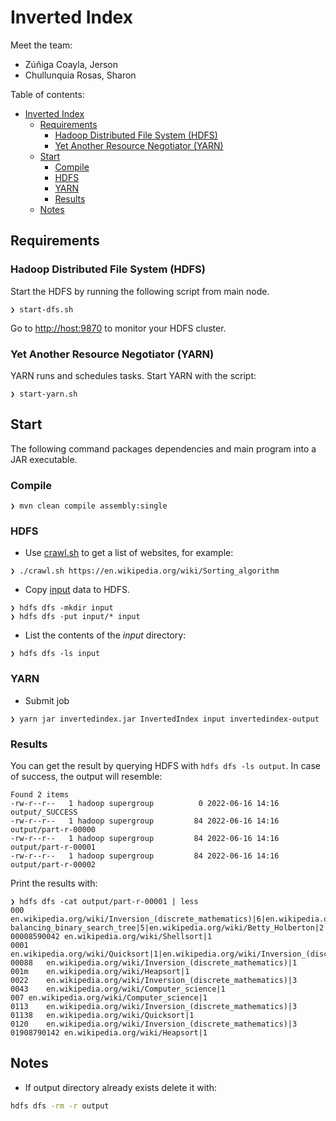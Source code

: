 # Inverted Index

Meet the team:

- Zúñiga Coayla, Jerson
- Chullunquia Rosas, Sharon

Table of contents:

- [Inverted Index](#inverted-index)
  * [Requirements](#requirements)
    + [Hadoop Distributed File System (HDFS)](#hadoop-distributed-file-system--hdfs-)
    + [Yet Another Resource Negotiator (YARN)](#yet-another-resource-negotiator--yarn-)
  * [Start](#start)
    + [Compile](#compile)
    + [HDFS](#hdfs)
    + [YARN](#yarn)
    + [Results](#results)
  * [Notes](#notes)

## Requirements

### Hadoop Distributed File System (HDFS)

Start the HDFS by running the following script from main node.

```
❯ start-dfs.sh
```

Go to [http://host:9870](http://host:9870) to monitor your HDFS cluster.

### Yet Another Resource Negotiator (YARN)

YARN runs and schedules tasks. Start YARN with the script:

```
❯ start-yarn.sh
```

## Start
The following command packages dependencies and main program into a JAR executable.

### Compile
```
❯ mvn clean compile assembly:single 
```

### HDFS
- Use [crawl.sh](./crawl.sh) to get a list of websites, for example:
```
❯ ./crawl.sh https://en.wikipedia.org/wiki/Sorting_algorithm
```


- Copy [input](./input) data to HDFS.

```
❯ hdfs dfs -mkdir input
❯ hdfs dfs -put input/* input
```

- List the contents of the _input_ directory:

```
❯ hdfs dfs -ls input
```

### YARN

- Submit job

```
❯ yarn jar invertedindex.jar InvertedIndex input invertedindex-output
```

### Results

You can get the result by querying HDFS with `hdfs dfs -ls output`. In case of success, the output will resemble:

```
Found 2 items
-rw-r--r--   1 hadoop supergroup          0 2022-06-16 14:16 output/_SUCCESS
-rw-r--r--   1 hadoop supergroup         84 2022-06-16 14:16 output/part-r-00000
-rw-r--r--   1 hadoop supergroup         84 2022-06-16 14:16 output/part-r-00001
-rw-r--r--   1 hadoop supergroup         84 2022-06-16 14:16 output/part-r-00002
```

Print the results with:

```
❯ hdfs dfs -cat output/part-r-00001 | less
000	en.wikipedia.org/wiki/Inversion_(discrete_mathematics)|6|en.wikipedia.org/wiki/Binary_heap|1|en.wikipedia.org/wiki/Computer_science|1|en.wikipedia.org/wiki/Algorithm|1|en.wikipedia.org/wiki/Data_set|1|en.wikipedia.org/wiki/Big_O_notation|8|en.wikipedia.org/wiki/Comparison_sort|5|en.wikipedia.org/wiki/ENIAC|14|en.wikipedia.org/wiki/Self-balancing_binary_search_tree|5|en.wikipedia.org/wiki/Betty_Holberton|2|en.wikipedia.org/wiki/Computational_complexity_theory|2|en.wikipedia.org/wiki/Comb_sort|1|en.wikipedia.org/wiki/Big_omega_notation|8|en.wikipedia.org/wiki/Introsort|1
00008590042	en.wikipedia.org/wiki/Shellsort|1
0001	en.wikipedia.org/wiki/Quicksort|1|en.wikipedia.org/wiki/Inversion_(discrete_mathematics)|3|en.wikipedia.org/wiki/Algorithm|2|en.wikipedia.org/wiki/Computer_science|2|en.wikipedia.org/wiki/Randomized_algorithm|1|en.wikipedia.org/wiki/Computational_complexity_theory|1
00088	en.wikipedia.org/wiki/Inversion_(discrete_mathematics)|1
001m	en.wikipedia.org/wiki/Heapsort|1
0022	en.wikipedia.org/wiki/Inversion_(discrete_mathematics)|3
0043	en.wikipedia.org/wiki/Computer_science|1
007	en.wikipedia.org/wiki/Computer_science|1
0113	en.wikipedia.org/wiki/Inversion_(discrete_mathematics)|3
01138	en.wikipedia.org/wiki/Quicksort|1
0120	en.wikipedia.org/wiki/Inversion_(discrete_mathematics)|3
01908790142	en.wikipedia.org/wiki/Heapsort|1
```

## Notes

- If output directory already exists delete it with:

```sh
hdfs dfs -rm -r output
```

